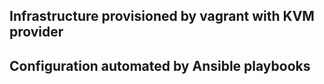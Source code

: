## Infrastructure provisioned by vagrant with KVM provider

## Configuration automated by Ansible playbooks